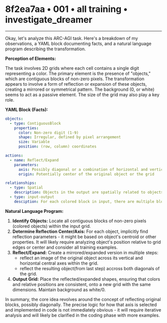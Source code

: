 # 8f2ea7aa • 001 • all training • investigate_dreamer

---
Okay, let's analyze this ARC-AGI task. Here's a breakdown of my observations, a YAML block documenting facts, and a natural language program describing the transformation.

**Perception of Elements:**

The task involves 2D grids where each cell contains a single digit representing a color. The primary element is the presence of "objects," which are contiguous blocks of non-zero pixels. The transformation appears to involve a form of reflection or expansion of these objects, creating a mirrored or symmetrical pattern. The background (0, or white) seems to act as a passive element. The size of the grid may also play a key role.

**YAML Block (Facts):**



```yaml
objects:
  - type: ContiguousBlock
    properties:
      color: Non-zero digit (1-9)
      shape: Irregular, defined by pixel arrangement
      size: Variable
      position: (row, column) coordinates

actions:
  - name: Reflect/Expand
    parameters:
      axis: Possibly diagonal or a combination of horizontal and vertical
      origin: Potentially center of the original object or the grid

relationships:
  - type: Spatial
    description: Objects in the output are spatially related to objects in the input, seemingly through reflection.
  - type: input-output
    desciption: For each colored block in input, there are multiple blocks in output
```



**Natural Language Program:**

1. **Identify Objects:** Locate all contiguous blocks of non-zero pixels (colored objects) within the input grid.
2. **Determine Reflection Center/Axis:** For each object, implicitly find reflection parameters - it might be based on object's centroid or other properties. It will likely require analyzing object's position relative to grid edges or center and consider all training examples.
3. **Reflect/Expand:** Create a mirrored/expanded version in multiple steps:
   - reflect an image of the original object across its vertical and horizontal central axes within the grid.
   - reflect the resulting object(from last step) accross both diagonals of the grid.
4. **Output Grid:** Place the reflected/expanded shapes, ensuring that colors and relative positions are consistent, onto a new grid with the same dimensions. Maintain background as white/0.

In summary, the core idea revolves around the concept of reflecting original blocks, possibly diagonally. The precise logic for how that axis is selected and implemented in code is not immediately obvious - it will require iterative analysis and will likely be clarified in the coding phase with more examples.

